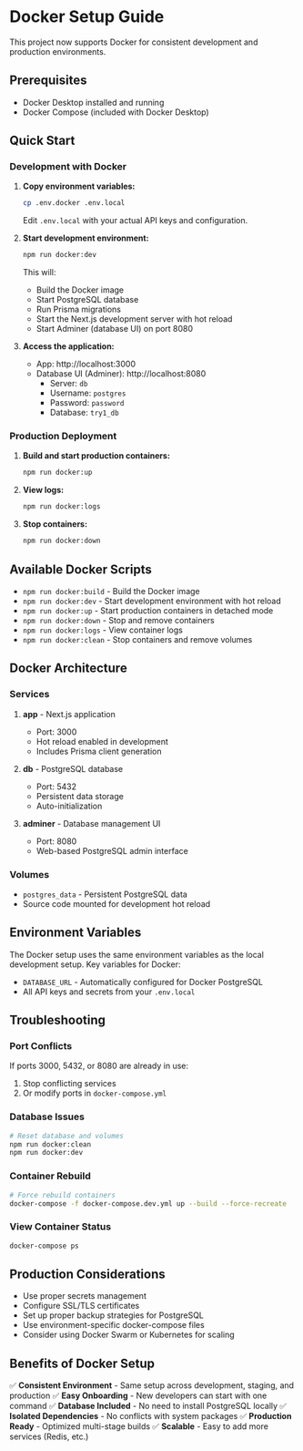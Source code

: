 # Docker Setup Guide

This project now supports Docker for consistent development and production environments.

## Prerequisites

- Docker Desktop installed and running
- Docker Compose (included with Docker Desktop)

## Quick Start

### Development with Docker

1. **Copy environment variables:**
   ```bash
   cp .env.docker .env.local
   ```
   Edit `.env.local` with your actual API keys and configuration.

2. **Start development environment:**
   ```bash
   npm run docker:dev
   ```
   This will:
   - Build the Docker image
   - Start PostgreSQL database
   - Run Prisma migrations
   - Start the Next.js development server with hot reload
   - Start Adminer (database UI) on port 8080

3. **Access the application:**
   - App: http://localhost:3000
   - Database UI (Adminer): http://localhost:8080
     - Server: `db`
     - Username: `postgres`
     - Password: `password`
     - Database: `try1_db`

### Production Deployment

1. **Build and start production containers:**
   ```bash
   npm run docker:up
   ```

2. **View logs:**
   ```bash
   npm run docker:logs
   ```

3. **Stop containers:**
   ```bash
   npm run docker:down
   ```

## Available Docker Scripts

- `npm run docker:build` - Build the Docker image
- `npm run docker:dev` - Start development environment with hot reload
- `npm run docker:up` - Start production containers in detached mode
- `npm run docker:down` - Stop and remove containers
- `npm run docker:logs` - View container logs
- `npm run docker:clean` - Stop containers and remove volumes

## Docker Architecture

### Services

1. **app** - Next.js application
   - Port: 3000
   - Hot reload enabled in development
   - Includes Prisma client generation

2. **db** - PostgreSQL database
   - Port: 5432
   - Persistent data storage
   - Auto-initialization

3. **adminer** - Database management UI
   - Port: 8080
   - Web-based PostgreSQL admin interface

### Volumes

- `postgres_data` - Persistent PostgreSQL data
- Source code mounted for development hot reload

## Environment Variables

The Docker setup uses the same environment variables as the local development setup. Key variables for Docker:

- `DATABASE_URL` - Automatically configured for Docker PostgreSQL
- All API keys and secrets from your `.env.local`

## Troubleshooting

### Port Conflicts
If ports 3000, 5432, or 8080 are already in use:
1. Stop conflicting services
2. Or modify ports in `docker-compose.yml`

### Database Issues
```bash
# Reset database and volumes
npm run docker:clean
npm run docker:dev
```

### Container Rebuild
```bash
# Force rebuild containers
docker-compose -f docker-compose.dev.yml up --build --force-recreate
```

### View Container Status
```bash
docker-compose ps
```

## Production Considerations

- Use proper secrets management
- Configure SSL/TLS certificates
- Set up proper backup strategies for PostgreSQL
- Use environment-specific docker-compose files
- Consider using Docker Swarm or Kubernetes for scaling

## Benefits of Docker Setup

✅ **Consistent Environment** - Same setup across development, staging, and production
✅ **Easy Onboarding** - New developers can start with one command
✅ **Database Included** - No need to install PostgreSQL locally
✅ **Isolated Dependencies** - No conflicts with system packages
✅ **Production Ready** - Optimized multi-stage builds
✅ **Scalable** - Easy to add more services (Redis, etc.)